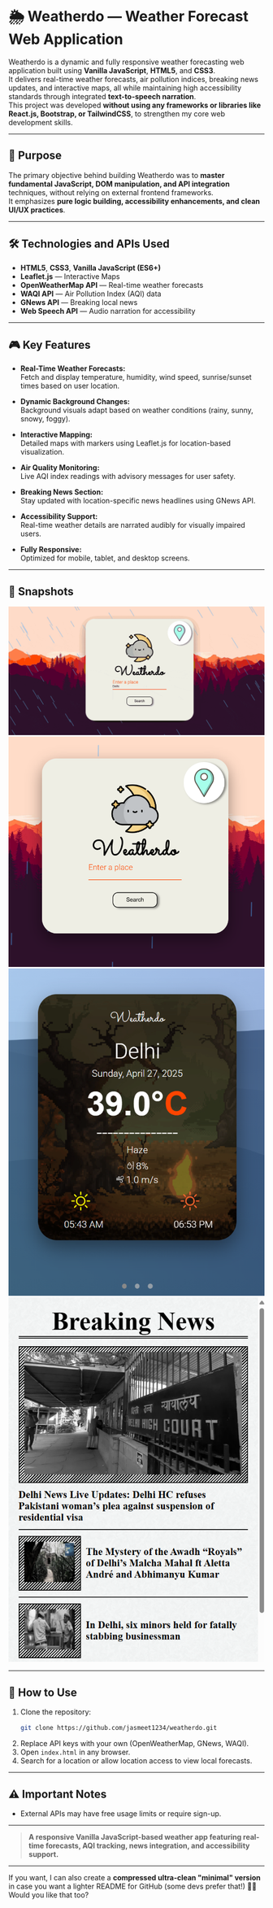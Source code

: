 # 🌦️ Weatherdo — Weather Forecast Web Application

Weatherdo is a dynamic and fully responsive weather forecasting web application built using **Vanilla JavaScript**, **HTML5**, and **CSS3**.  
It delivers real-time weather forecasts, air pollution indices, breaking news updates, and interactive maps, all while maintaining high accessibility standards through integrated **text-to-speech narration**.  
This project was developed **without using any frameworks or libraries like React.js, Bootstrap, or TailwindCSS**, to strengthen my core web development skills.

---

## 🎯 Purpose

The primary objective behind building Weatherdo was to **master fundamental JavaScript, DOM manipulation, and API integration** techniques, without relying on external frontend frameworks.  
It emphasizes **pure logic building, accessibility enhancements, and clean UI/UX practices**.

---

## 🛠 Technologies and APIs Used

- **HTML5**, **CSS3**, **Vanilla JavaScript (ES6+)**
- **Leaflet.js** — Interactive Maps
- **OpenWeatherMap API** — Real-time weather forecasts
- **WAQI API** — Air Pollution Index (AQI) data
- **GNews API** — Breaking local news
- **Web Speech API** — Audio narration for accessibility

---

## 🎮 Key Features

- **Real-Time Weather Forecasts:**  
  Fetch and display temperature, humidity, wind speed, sunrise/sunset times based on user location.

- **Dynamic Background Changes:**  
  Background visuals adapt based on weather conditions (rainy, sunny, snowy, foggy).

- **Interactive Mapping:**  
  Detailed maps with markers using Leaflet.js for location-based visualization.

- **Air Quality Monitoring:**  
  Live AQI index readings with advisory messages for user safety.

- **Breaking News Section:**  
  Stay updated with location-specific news headlines using GNews API.

- **Accessibility Support:**  
  Real-time weather details are narrated audibly for visually impaired users.

- **Fully Responsive:**  
  Optimized for mobile, tablet, and desktop screens.

---

## 📸 Snapshots

![WeatherDo](Snaps/WeatherDo.gif)
![WeatherDo](Snaps/pic1.png)
![WeatherDo](Snaps/pic2.png)
![WeatherDo](Snaps/pic3.png)

---

## 🚀 How to Use

1. Clone the repository:
   ```bash
   git clone https://github.com/jasmeet1234/weatherdo.git
   ```
2. Replace API keys with your own (OpenWeatherMap, GNews, WAQI).
3. Open `index.html` in any browser.
4. Search for a location or allow location access to view local forecasts.

---

## ⚠️ Important Notes

- External APIs may have free usage limits or require sign-up.

---
> **A responsive Vanilla JavaScript-based weather app featuring real-time forecasts, AQI tracking, news integration, and accessibility support.**

---

If you want, I can also create a **compressed ultra-clean "minimal" version** in case you want a lighter README for GitHub (some devs prefer that!) 🚀🎯  
Would you like that too?
